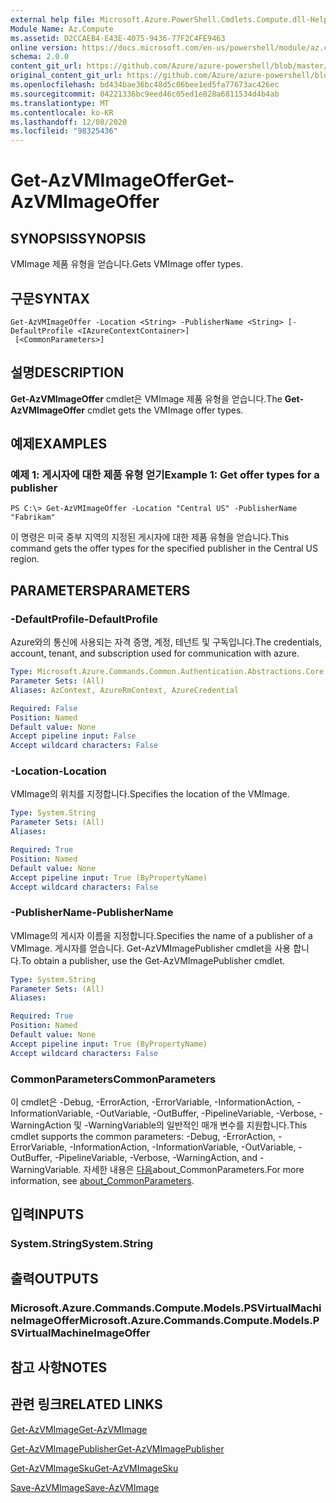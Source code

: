```yaml
---
external help file: Microsoft.Azure.PowerShell.Cmdlets.Compute.dll-Help.xml
Module Name: Az.Compute
ms.assetid: D2CCAEB4-E43E-4075-9436-77F2C4FE9463
online version: https://docs.microsoft.com/en-us/powershell/module/az.compute/get-azvmimageoffer
schema: 2.0.0
content_git_url: https://github.com/Azure/azure-powershell/blob/master/src/Compute/Compute/help/Get-AzVMImageOffer.md
original_content_git_url: https://github.com/Azure/azure-powershell/blob/master/src/Compute/Compute/help/Get-AzVMImageOffer.md
ms.openlocfilehash: bd434bae36bc48d5c06bee1ed5fa77673ac426ec
ms.sourcegitcommit: 04221336bc9eed46c05ed1e828a6811534d4b4ab
ms.translationtype: MT
ms.contentlocale: ko-KR
ms.lasthandoff: 12/08/2020
ms.locfileid: "98325436"
---
```

# <span data-ttu-id="36d56-101">Get-AzVMImageOffer</span><span class="sxs-lookup"><span data-stu-id="36d56-101">Get-AzVMImageOffer</span></span>

## <span data-ttu-id="36d56-102">SYNOPSIS</span><span class="sxs-lookup"><span data-stu-id="36d56-102">SYNOPSIS</span></span>
<span data-ttu-id="36d56-103">VMImage 제품 유형을 얻습니다.</span><span class="sxs-lookup"><span data-stu-id="36d56-103">Gets VMImage offer types.</span></span>

## <span data-ttu-id="36d56-104">구문</span><span class="sxs-lookup"><span data-stu-id="36d56-104">SYNTAX</span></span>

```
Get-AzVMImageOffer -Location <String> -PublisherName <String> [-DefaultProfile <IAzureContextContainer>]
 [<CommonParameters>]
```

## <span data-ttu-id="36d56-105">설명</span><span class="sxs-lookup"><span data-stu-id="36d56-105">DESCRIPTION</span></span>
<span data-ttu-id="36d56-106">**Get-AzVMImageOffer** cmdlet은 VMImage 제품 유형을 얻습니다.</span><span class="sxs-lookup"><span data-stu-id="36d56-106">The **Get-AzVMImageOffer** cmdlet gets the VMImage offer types.</span></span>

## <span data-ttu-id="36d56-107">예제</span><span class="sxs-lookup"><span data-stu-id="36d56-107">EXAMPLES</span></span>

### <span data-ttu-id="36d56-108">예제 1: 게시자에 대한 제품 유형 얻기</span><span class="sxs-lookup"><span data-stu-id="36d56-108">Example 1: Get offer types for a publisher</span></span>
```
PS C:\> Get-AzVMImageOffer -Location "Central US" -PublisherName "Fabrikam"
```

<span data-ttu-id="36d56-109">이 명령은 미국 중부 지역의 지정된 게시자에 대한 제품 유형을 얻습니다.</span><span class="sxs-lookup"><span data-stu-id="36d56-109">This command gets the offer types for the specified publisher in the Central US region.</span></span>

## <span data-ttu-id="36d56-110">PARAMETERS</span><span class="sxs-lookup"><span data-stu-id="36d56-110">PARAMETERS</span></span>

### <span data-ttu-id="36d56-111">-DefaultProfile</span><span class="sxs-lookup"><span data-stu-id="36d56-111">-DefaultProfile</span></span>
<span data-ttu-id="36d56-112">Azure와의 통신에 사용되는 자격 증명, 계정, 테넌트 및 구독입니다.</span><span class="sxs-lookup"><span data-stu-id="36d56-112">The credentials, account, tenant, and subscription used for communication with azure.</span></span>

```yaml
Type: Microsoft.Azure.Commands.Common.Authentication.Abstractions.Core.IAzureContextContainer
Parameter Sets: (All)
Aliases: AzContext, AzureRmContext, AzureCredential

Required: False
Position: Named
Default value: None
Accept pipeline input: False
Accept wildcard characters: False
```

### <span data-ttu-id="36d56-113">-Location</span><span class="sxs-lookup"><span data-stu-id="36d56-113">-Location</span></span>
<span data-ttu-id="36d56-114">VMImage의 위치를 지정합니다.</span><span class="sxs-lookup"><span data-stu-id="36d56-114">Specifies the location of the VMImage.</span></span>

```yaml
Type: System.String
Parameter Sets: (All)
Aliases:

Required: True
Position: Named
Default value: None
Accept pipeline input: True (ByPropertyName)
Accept wildcard characters: False
```

### <span data-ttu-id="36d56-115">-PublisherName</span><span class="sxs-lookup"><span data-stu-id="36d56-115">-PublisherName</span></span>
<span data-ttu-id="36d56-116">VMImage의 게시자 이름을 지정합니다.</span><span class="sxs-lookup"><span data-stu-id="36d56-116">Specifies the name of a publisher of a VMImage.</span></span>
<span data-ttu-id="36d56-117">게시자를 얻습니다. Get-AzVMImagePublisher cmdlet을 사용 합니다.</span><span class="sxs-lookup"><span data-stu-id="36d56-117">To obtain a publisher, use the Get-AzVMImagePublisher cmdlet.</span></span>

```yaml
Type: System.String
Parameter Sets: (All)
Aliases:

Required: True
Position: Named
Default value: None
Accept pipeline input: True (ByPropertyName)
Accept wildcard characters: False
```

### <span data-ttu-id="36d56-118">CommonParameters</span><span class="sxs-lookup"><span data-stu-id="36d56-118">CommonParameters</span></span>
<span data-ttu-id="36d56-119">이 cmdlet은 -Debug, -ErrorAction, -ErrorVariable, -InformationAction, -InformationVariable, -OutVariable, -OutBuffer, -PipelineVariable, -Verbose, -WarningAction 및 -WarningVariable의 일반적인 매개 변수를 지원합니다.</span><span class="sxs-lookup"><span data-stu-id="36d56-119">This cmdlet supports the common parameters: -Debug, -ErrorAction, -ErrorVariable, -InformationAction, -InformationVariable, -OutVariable, -OutBuffer, -PipelineVariable, -Verbose, -WarningAction, and -WarningVariable.</span></span> <span data-ttu-id="36d56-120">자세한 내용은 [다음](http://go.microsoft.com/fwlink/?LinkID=113216)about_CommonParameters.</span><span class="sxs-lookup"><span data-stu-id="36d56-120">For more information, see [about_CommonParameters](http://go.microsoft.com/fwlink/?LinkID=113216).</span></span>

## <span data-ttu-id="36d56-121">입력</span><span class="sxs-lookup"><span data-stu-id="36d56-121">INPUTS</span></span>

### <span data-ttu-id="36d56-122">System.String</span><span class="sxs-lookup"><span data-stu-id="36d56-122">System.String</span></span>

## <span data-ttu-id="36d56-123">출력</span><span class="sxs-lookup"><span data-stu-id="36d56-123">OUTPUTS</span></span>

### <span data-ttu-id="36d56-124">Microsoft.Azure.Commands.Compute.Models.PSVirtualMachineImageOffer</span><span class="sxs-lookup"><span data-stu-id="36d56-124">Microsoft.Azure.Commands.Compute.Models.PSVirtualMachineImageOffer</span></span>

## <span data-ttu-id="36d56-125">참고 사항</span><span class="sxs-lookup"><span data-stu-id="36d56-125">NOTES</span></span>

## <span data-ttu-id="36d56-126">관련 링크</span><span class="sxs-lookup"><span data-stu-id="36d56-126">RELATED LINKS</span></span>

[<span data-ttu-id="36d56-127">Get-AzVMImage</span><span class="sxs-lookup"><span data-stu-id="36d56-127">Get-AzVMImage</span></span>](./Get-AzVMImage.md)

[<span data-ttu-id="36d56-128">Get-AzVMImagePublisher</span><span class="sxs-lookup"><span data-stu-id="36d56-128">Get-AzVMImagePublisher</span></span>](./Get-AzVMImagePublisher.md)

[<span data-ttu-id="36d56-129">Get-AzVMImageSku</span><span class="sxs-lookup"><span data-stu-id="36d56-129">Get-AzVMImageSku</span></span>](./Get-AzVMImageSku.md)

[<span data-ttu-id="36d56-130">Save-AzVMImage</span><span class="sxs-lookup"><span data-stu-id="36d56-130">Save-AzVMImage</span></span>](./Save-AzVMImage.md)


